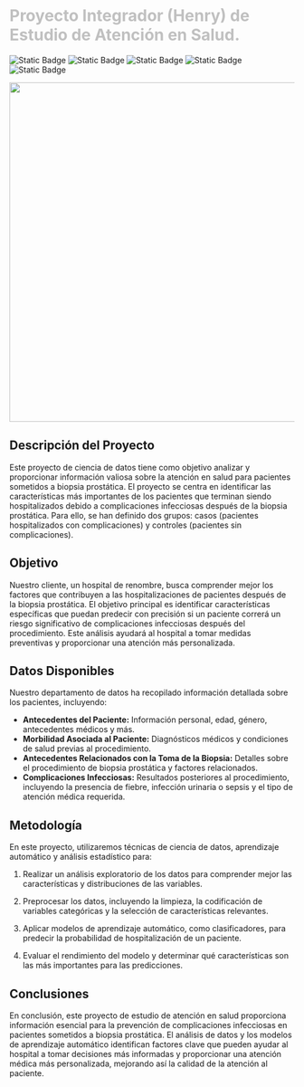 #  <h1 style="color:silver;">Proyecto Integrador (Henry) de Estudio de Atención en Salud.</h1>
![Static Badge](https://img.shields.io/badge/Python-green)
![Static Badge](https://img.shields.io/badge/Data%20Science-teal)
![Static Badge](https://img.shields.io/badge/Henry-yellow)
![Static Badge](https://img.shields.io/badge/Pandas-blue)
![Static Badge](https://img.shields.io/badge/Numpy-aqua)

<img src="salud.jpg" width="1000" height="600">



## Descripción del Proyecto

Este proyecto de ciencia de datos tiene como objetivo analizar y proporcionar información valiosa sobre la atención en salud para pacientes sometidos a biopsia prostática. El proyecto se centra en identificar las características más importantes de los pacientes que terminan siendo hospitalizados debido a complicaciones infecciosas después de la biopsia prostática. Para ello, se han definido dos grupos: casos (pacientes hospitalizados con complicaciones) y controles (pacientes sin complicaciones).

## Objetivo

Nuestro cliente, un hospital de renombre, busca comprender mejor los factores que contribuyen a las hospitalizaciones de pacientes después de la biopsia prostática. El objetivo principal es identificar características específicas que puedan predecir con precisión si un paciente correrá un riesgo significativo de complicaciones infecciosas después del procedimiento. Este análisis ayudará al hospital a tomar medidas preventivas y proporcionar una atención más personalizada.

## Datos Disponibles

Nuestro departamento de datos ha recopilado información detallada sobre los pacientes, incluyendo:

- **Antecedentes del Paciente:** Información personal, edad, género, antecedentes médicos y más.
- **Morbilidad Asociada al Paciente:** Diagnósticos médicos y condiciones de salud previas al procedimiento.
- **Antecedentes Relacionados con la Toma de la Biopsia:** Detalles sobre el procedimiento de biopsia prostática y factores relacionados.
- **Complicaciones Infecciosas:** Resultados posteriores al procedimiento, incluyendo la presencia de fiebre, infección urinaria o sepsis y el tipo de atención médica requerida.

## Metodología

En este proyecto, utilizaremos técnicas de ciencia de datos, aprendizaje automático y análisis estadístico para:

1. Realizar un análisis exploratorio de los datos para comprender mejor las características y distribuciones de las variables.

2. Preprocesar los datos, incluyendo la limpieza, la codificación de variables categóricas y la selección de características relevantes.

3. Aplicar modelos de aprendizaje automático, como clasificadores, para predecir la probabilidad de hospitalización de un paciente.

4. Evaluar el rendimiento del modelo y determinar qué características son las más importantes para las predicciones.



## Conclusiones

En conclusión, este proyecto de estudio de atención en salud proporciona información esencial para la prevención de complicaciones infecciosas en pacientes sometidos a biopsia prostática. El análisis de datos y los modelos de aprendizaje automático identifican factores clave que pueden ayudar al hospital a tomar decisiones más informadas y proporcionar una atención médica más personalizada, mejorando así la calidad de la atención al paciente.






